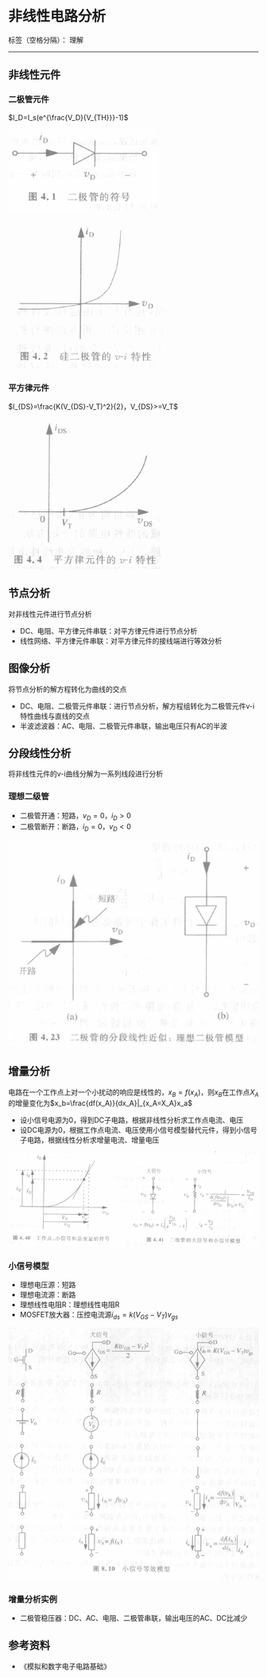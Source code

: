 # 非线性电路分析

标签（空格分隔）： 理解

---

## 非线性元件

### 二极管元件

$I_D=I_s(e^{\frac{V_D}{V_{TH}}}-1)$

![二极管符号](https://raw.githubusercontent.com/wchaochao/images/master/gitbook-circuit/diode.png)

![二极管特性曲线](https://raw.githubusercontent.com/wchaochao/images/master/gitbook-circuit/diode-characteristic.png)

### 平方律元件

$I_{DS}=\frac{K(V_{DS}-V_T)^2}{2}，V_{DS}>=V_T$

![平方律元件](https://raw.githubusercontent.com/wchaochao/images/master/gitbook-circuit/square-characteristic.png)

## 节点分析

对非线性元件进行节点分析

* DC、电阻、平方律元件串联：对平方律元件进行节点分析
* 线性网络、平方律元件串联：对平方律元件的接线端进行等效分析

## 图像分析

将节点分析的解方程转化为曲线的交点

* DC、电阻、二极管元件串联：进行节点分析，解方程组转化为二极管元件v-i特性曲线与直线的交点
* 半波滤波器：AC、电阻、二极管元件串联，输出电压只有AC的半波

## 分段线性分析

将非线性元件的v-i曲线分解为一系列线段进行分析

### 理想二级管

* 二极管开通：短路，$v_D=0，i_D>0$
* 二极管断开：断路，$i_D=0，v_D<0$

![理想二极管](https://raw.githubusercontent.com/wchaochao/images/master/gitbook-circuit/ideal-diode.png)

## 增量分析

电路在一个工作点上对一个小扰动的响应是线性的，$x_B=f(x_A)$，则$x_B$在工作点$X_A$的增量变化为$x_b=\frac{df(x_A)}{dx_A}|_{x_A=X_A}x_a$

* 设小信号电源为0，得到DC子电路，根据非线性分析求工作点电流、电压
* 设DC电源为0，根据工作点电流、电压使用小信号模型替代元件，得到小信号子电路，根据线性分析求增量电流、增量电压

![增量分析](https://raw.githubusercontent.com/wchaochao/images/master/gitbook-circuit/incremental-analysis.png)

### 小信号模型

* 理想电压源：短路
* 理想电流源：断路
* 理想线性电阻R：理想线性电阻R
* MOSFET放大器：压控电流源$i_{ds}=k(V_{GS}-V_T)v_{gs}$

![增量分析](https://raw.githubusercontent.com/wchaochao/images/master/gitbook-circuit/small-signal-model.png)

### 增量分析实例

* 二极管稳压器：DC、AC、电阻、二极管串联，输出电压的AC、DC比减少

## 参考资料

* 《模拟和数字电子电路基础》
